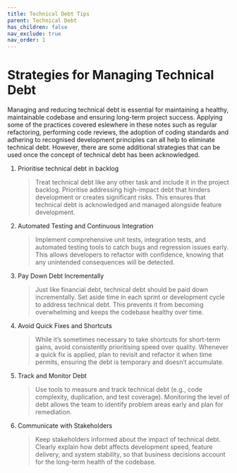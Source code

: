 ```yaml
---
title: Technical Debt Tips
parent: Technical Debt
has_children: false
nav_exclude: true
nav_order: 1
---
```


# Strategies for Managing Technical Debt

Managing and reducing technical debt is essential for maintaining a healthy, maintainable 
codebase and ensuring long-term project success. Applying some of the practices covered 
eslewhere in these notes such as regular refactoring, performing code reviews, the adoption 
of coding standards and adhering to recognised development principles can all help to
eliminate technical debt. However, there are some additional strategies that can be used
once the concept of technical debt has been acknowledged.

1. Prioritise technical debt in backlog

    > Treat technical debt like any other task and include it in the project backlog. 
    > Prioritise addressing high-impact debt that hinders development or creates significant 
    > risks. This ensures that technical debt is acknowledged and managed alongside feature 
    > development.

2. Automated Testing and Continuous Integration

    > Implement comprehensive unit tests, integration tests, and automated testing tools to 
    > catch bugs and regression issues early. This allows developers to refactor with 
    > confidence, knowing that any unintended consequences will be detected.

3. Pay Down Debt Incrementally

    > Just like financial debt, technical debt should be paid down incrementally. Set aside 
    > time in each sprint or development cycle to address technical debt. This prevents it 
    > from becoming overwhelming and keeps the codebase healthy over time.

4. Avoid Quick Fixes and Shortcuts

    > While it’s sometimes necessary to take shortcuts for short-term gains, avoid 
    > consistently prioritising speed over quality. Whenever a quick fix is applied, plan 
    > to revisit and refactor it when time permits, ensuring the debt is temporary and doesn’t 
    > accumulate.

5. Track and Monitor Debt

    > Use tools to measure and track technical debt (e.g., code complexity, duplication, and 
    > test coverage). Monitoring the level of debt allows the team to identify problem areas 
    > early and plan for remediation.

6. Communicate with Stakeholders

    > Keep stakeholders informed about the impact of technical debt. Clearly explain how 
    > debt affects development speed, feature delivery, and system stability, so that business 
    > decisions account for the long-term health of the codebase.
